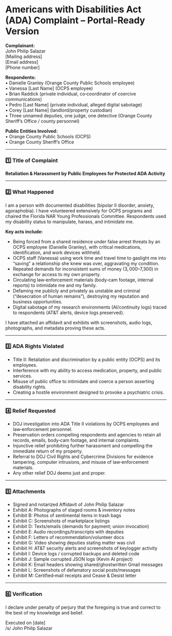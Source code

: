 # Americans with Disabilities Act (ADA) Complaint – Portal-Ready Version

**Complainant:**  
John Philip Salazar  
[Mailing address]  
[Email address]  
[Phone number]

**Respondents:**  
• Danielle Granley (Orange County Public Schools employee)  
• Vanessa [Last Name] (OCPS employee)  
• Brian Raddick (private individual, co‑coordinator of coercive communications)  
• Pedro [Last Name] (private individual, alleged digital sabotage)  
• Corey [Last Name] (landlord/property custodian)  
• Three unnamed deputies, one judge, one detective (Orange County Sheriff’s Office / county personnel)

**Public Entities Involved:**  
• Orange County Public Schools (OCPS)  
• Orange County Sheriff’s Office

---

### 1️⃣ Title of Complaint

**Retaliation & Harassment by Public Employees for Protected ADA Activity**

---

### 2️⃣ What Happened

I am a person with documented disabilities (bipolar II disorder, anxiety, agoraphobia). I have volunteered extensively for OCPS programs and chaired the Florida NAR Young Professionals Committee. Respondents used my disability status to manipulate, harass, and intimidate me.

**Key acts include:**
- Being forced from a shared residence under false arrest threats by an OCPS employee (Danielle Granley), with critical medications, identification, and work devices withheld.  
- OCPS staff (Vanessa) using work time and travel time to gaslight me into “saving” a relationship she knew was over, aggravating my condition.  
- Repeated demands for inconsistent sums of money ($3,000–$7,300) in exchange for access to my own property.  
- Circulating law‑enforcement materials (body‑cam footage, internal reports) to intimidate me and my family.  
- Defaming me publicly and privately as unstable and criminal (“desecration of human remains”), destroying my reputation and business opportunities.  
- Digital sabotage of my research environments (AI/continuity logs) traced to respondents (AT&T alerts, device logs preserved).

I have attached an affidavit and exhibits with screenshots, audio logs, photographs, and metadata proving these acts.

---

### 3️⃣ ADA Rights Violated

- Title II: Retaliation and discrimination by a public entity (OCPS) and its employees.  
- Interference with my ability to access medication, property, and public services.  
- Misuse of public office to intimidate and coerce a person asserting disability rights.  
- Creating a hostile environment designed to provoke a psychiatric crisis.

---

### 4️⃣ Relief Requested

- DOJ investigation into ADA Title II violations by OCPS employees and law‑enforcement personnel.  
- Preservation orders compelling respondents and agencies to retain all records, emails, body‑cam footage, and internal complaints.  
- Injunctive relief prohibiting further harassment and compelling the immediate return of my property.  
- Referral to DOJ Civil Rights and Cybercrime Divisions for evidence tampering, computer intrusions, and misuse of law‑enforcement materials.  
- Any other relief DOJ deems just and proper.

---

### 5️⃣ Attachments

- Signed and notarized Affidavit of John Philip Salazar  
- Exhibit A: Photographs of staged rooms & inventory notes  
- Exhibit B: Photos of sentimental items in trash bags  
- Exhibit C: Screenshots of marketplace listings  
- Exhibit D: Texts/emails (demands for payment; union invocation)  
- Exhibit E: Audio recordings/transcripts with deputies  
- Exhibit F: Letters of recommendation/volunteer docs  
- Exhibit G: Video showing deputies stating matter was civil  
- Exhibit H: AT&T security alerts and screenshots of keylogger activity  
- Exhibit I: Device logs / corrupted backups and deleted code  
- Exhibit J: Sample corrupted JSON logs (Kevin AI project)  
- Exhibit K: Email headers showing shared/ghostwritten Gmail messages  
- Exhibit L: Screenshots of defamatory social posts/messages  
- Exhibit M: Certified‑mail receipts and Cease & Desist letter

---

### 6️⃣ Verification

I declare under penalty of perjury that the foregoing is true and correct to the best of my knowledge and belief.  

Executed on [date]  
/s/ John Philip Salazar  
